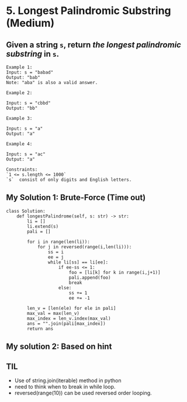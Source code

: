 # 5.  Longest Palindromic Substring (Medium)

## Given a string  `s`, return _the longest palindromic substring_  in  `s`.
```
Example 1:
Input: s = "babad"
Output: "bab"
Note: "aba" is also a valid answer.
```
```
Example 2:

Input: s = "cbbd"
Output: "bb"
```
```
Example 3:

Input: s = "a"
Output: "a"
```
```
Example 4:

Input: s = "ac"
Output: "a"
```
```
Constraints:
`1 <= s.length <= 1000`
`s`  consist of only digits and English letters.
```

## My Solution 1: Brute-Force (Time out)
```
class Solution:
    def longestPalindrome(self, s: str) -> str:
        li = []
        li.extend(s)
        pali = []
        
        for i in range(len(li)):
            for j in reversed(range(i,len(li))):
                ss = i
                ee = j
                while li[ss] == li[ee]:
                    if ee-ss <= 1:
                        foo = [li[k] for k in range(i,j+1)]
                        pali.append(foo)
                        break
                    else:
                        ss += 1
                        ee += -1
        
        len_v = [len(ele) for ele in pali]
        max_val = max(len_v)
        max_index = len_v.index(max_val)
        ans = "".join(pali[max_index])
        return ans
```

## My solution 2: Based on hint
## TIL
- Use of string.join(iterable) method in python
- need to think when to break in while loop.
- reversed(range(10)) can be used reversed order looping.